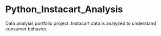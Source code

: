 # Python_Instacart_Analysis
Data analysis portfolio project. Instacart data is analyzed to understand consumer behavior.
